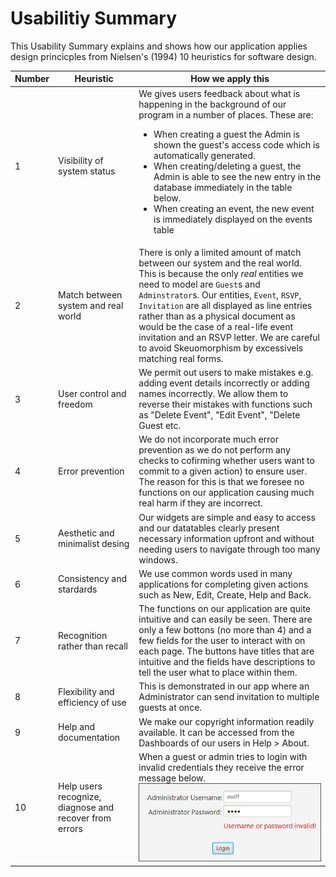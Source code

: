# Usabilitiy Summary

This Usability Summary explains and shows how our application applies design princicples from 
Nielsen's (1994) 10 heuristics for software design.

| Number | Heuristic | How we apply this |
------ | --------- | -----------
| 1 | Visibility of system status | We gives users feedback about what is happening in the background of our program in a number of places. These are: <ul><li>When creating a guest the Admin is shown the guest's access code which is automatically generated.</li><li>When creating/deleting a guest, the Admin is able to see the new entry in the database immediately in the table below.</li><li>When creating an event, the new event is immediately displayed on the events table</li></ul> |
| 2 | Match between system and real world | There is only a limited amount of match between our system and the real world. This is because the only *real* entities we need to model are `Guest`s and `Adminstrator`s. Our entities, `Event`, `RSVP`, `Invitation` are all displayed as line entries rather than as a physical document as would be the case of a real-life event invitation and an RSVP letter. We are careful to avoid Skeuomorphism by excessivels matching real forms. |
| 3 | User control and freedom | We permit out users to make mistakes e.g. adding event details incorrectly or adding names incorrectly. We allow them to reverse their mistakes with functions such as "Delete Event", "Edit Event", "Delete Guest etc. |
| 4 | Error prevention | We do not incorporate much error prevention as we do not perform any checks to cofirming whether users want to commit to a given action) to ensure user. The reason for this is that we foresee no functions on our application causing much real harm if they are incorrect. |
| 5 | Aesthetic and minimalist desing | Our widgets are simple and easy to access and our datatables clearly present necessary information upfront and without needing users to navigate through too many windows. |
| 6 | Consistency and stardards | We use common words used in many applications for completing given actions such as New, Edit, Create, Help and Back. |
| 7 | Recognition rather than recall | The functions on our application are quite intuitive and can easily be seen. There are only a few bottons (no more than 4) and a few fields for the user to interact with on each page. The buttons have titles that are intuitive and the fields have descriptions to tell the user what to place within them. |
| 8 | Flexibility and efficiency of use | This is demonstrated in our app where an Administrator can send invitation to multiple guests at once. |
| 9 | Help and documentation | We make our copyright information readily available. It can be accessed from the Dashboards of our users in Help > About. |
| 10 | Help users recognize, diagnose and recover from errors | When a guest or admin tries to login with invalid credentials they receive the error message below.<br>![](images/adminLogin_UsernameOrPasswordInvalid.JPG) |
	